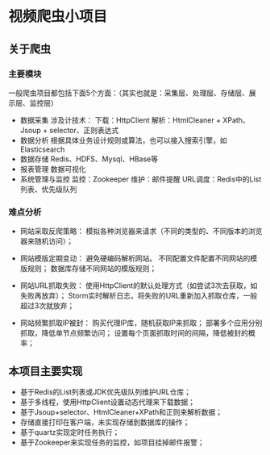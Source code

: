 # 视频爬虫小项目

## 关于爬虫

### 主要模块
一般爬虫项目都包括下面5个方面：（其实也就是：采集层、处理层、存储层、展示层、监控层）
- 数据采集
涉及计技术：
下载：HttpClient
解析：HtmlCleaner + XPath、Jsoup + selector、正则表达式
- 数据分析
根据具体业务设计规则或算法，也可以接入搜索引擎，如Elasticsearch
- 数据存储
Redis、HDFS、Mysql、HBase等
- 报表管理
数据可视化
- 系统管理与监控
监控：Zookeeper
维护：邮件提醒
URL调度：Redis中的List列表、优先级队列

### 难点分析
- 网站采取反爬策略：
模拟各种浏览器来请求（不同的类型的、不同版本的浏览器来随机访问）；

- 网站模版定期变动：
避免硬编码解析网站。
不同配置文件配置不同网站的模版规则；
数据库存储不同网站的模版规则；

- 网站URL抓取失败：
使用HttpClient的默认处理方式（如尝试3次去获取，如失败再放弃）；
Storm实时解析日志，将失败的URL重新加入抓取仓库，一般超过3次就放弃；

- 网站频繁抓取IP被封：
购买代理IP库，随机获取IP来抓取；
部署多个应用分别抓取，降低单节点频繁访问；
设置每个页面抓取时间的间隔，降低被封的概率；

## 本项目主要实现
- 基于Redis的List列表或JDK优先级队列维护URL仓库；
- 基于多线程，使用HttpClient设置动态代理来下载数据；
- 基于Jsoup+selector、HtmlCleaner+XPath和正则来解析数据；
- 存储直接打印在客户端，未实现存储到数据库的操作；
- 基于quartz实现定时任务执行；
- 基于Zookeeper来实现任务的监控，如项目挂掉邮件报警；

